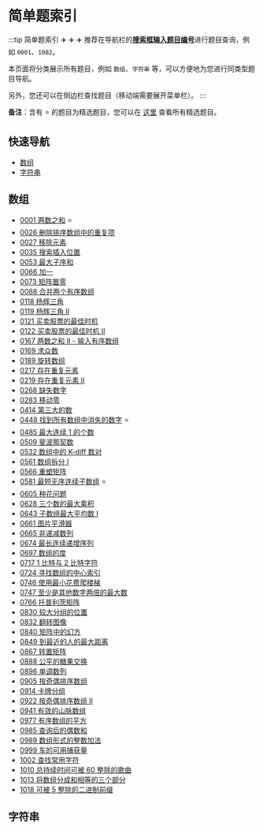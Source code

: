 # 简单题索引



:::tip 简单题索引
:airplane: :airplane: :airplane: 推荐在导航栏的<u>**搜索框输入题目编号**</u>进行题目查询，例如 `0001`、`1002`。

本页面将分类展示所有题目，例如 `数组`、`字符串` 等，可以方便地为您进行同类型题目导航。

另外，您还可以在侧边栏查找题目（移动端需要展开菜单栏）。
:::



**备注**：含有 :star: 的题目为精选题目，您可以在 [这里](/solution/top/) 查看所有精选题目。 




## 快速导航

- [数组](/solution/easy/#数组)
- [字符串](/solution/easy/#字符串)



## 数组

- [0001 两数之和](/solution/easy/0001-two-sum.html)  :star:
- [0026 删除排序数组中的重复项](/solution/easy/0026-remove-duplicates-from-sorted-array.html)
- [0027 移除元素](/solution/easy/0027-remove-element.html)
- [0035 搜索插入位置](/solution/easy/0035-search-insert-position.html)
- [0053 最大子序和](/solution/easy/0053-maximum-subarray.html)
- [0066 加一](/solution/easy/0066-plus-one.html)
- [0073 矩阵置零](/solution/easy/0073-set-matrix-zeroes.html)
- [0088 合并两个有序数组](/solution/easy/0088-merge-sorted-array.html)
- [0118 杨辉三角](/solution/easy/0118-pascals-triangle.html)
- [0119 杨辉三角 II](/solution/easy/0119-pascals-triangle-ii.html)
- [0121 买卖股票的最佳时机](/solution/easy/0121-best-time-to-buy-and-sell-stock.html)
- [0122 买卖股票的最佳时机 II](/solution/easy/0122-best-time-to-buy-and-sell-stock-ii.html)
- [0167 两数之和 II - 输入有序数组](/solution/easy/0167-two-sum-ii-input-array-is-sorted.html)
- [0169 求众数](/solution/easy/0169-majority-element.html)
- [0189 旋转数组](/solution/easy/0189-rotate-array.html)
- [0217 存在重复元素](/solution/easy/0217-contains-duplicate.html)
- [0219 存在重复元素 II](/solution/easy/0219-contains-duplicate-ii.html)
- [0268 缺失数字](/solution/easy/0268-missing-number.html)
- [0283 移动零](/solution/easy/0283-move-zeroes.html)
- [0414 第三大的数](/solution/easy/0414-third-maximum-number.html)
- [0448 找到所有数组中消失的数字](/solution/easy/0448-find-all-numbers-disappeared-in-an-array.html)  :star:
- [0485 最大连续 1 的个数](/solution/easy/0485-max-consecutive-ones.html)
- [0509 斐波那契数](/solution/easy/0509-fibonacci-number.html)
- [0532 数组中的 K-diff 数对](/solution/easy/0532-k-diff-pairs-in-an-array.html)
- [0561 数组拆分 I](/solution/easy/0561-array-partition-i.html)
- [0566 重塑矩阵](/solution/easy/0566-reshape-the-matrix.html)
- [0581 最短无序连续子数组](/solution/easy/0581-shortest-unsorted-continuous-subarray.html)  :star:
- [0605 种花问题](/solution/easy/0605-can-place-flowers.html)
- [0628 三个数的最大乘积](/solution/easy/0628-maximum-product-of-three-numbers.html)
- [0643 子数组最大平均数 I](/solution/easy/0643-maximum-average-subarray-i.html)
- [0661 图片平滑器](/solution/easy/0661-image-smoother.html)
- [0665 非递减数列](/solution/easy/0665-non-descreasing-array.html)
- [0674 最长连续递增序列](/solution/easy/0674-longest-continuous-increasing-subsequence.html)
- [0697 数组的度](/solution/easy/0697-degree-of-an-array.html)
- [0717 1 比特与 2 比特字符](/solution/easy/0717-1-bit-and-2-bit-characters.html)
- [0724 寻找数组的中心索引](/solution/easy/0724-find-pivot-index.html)
- [0746 使用最小花费爬楼梯](/solution/easy/0746-min-cost-climbing-stairs.html)
- [0747 至少是其他数字两倍的最大数](/solution/easy/0747-largest-number-at-least-twice-of-others.html)
- [0766 托普利茨矩阵](/solution/easy/0766-toeplitz-matrix.html)
- [0830 较大分组的位置](/solution/easy/0830-positions-of-large-groups.html)
- [0832 翻转图像](/solution/easy/0832-flipping-an-image.html)
- [0840 矩阵中的幻方](/solution/easy/0840-magic-squares-in-grid.html)
- [0849 到最近的人的最大距离](/solution/easy/0849-maximize-distance-to-closest-person.html)
- [0867 转置矩阵](/solution/easy/0867-transpose-matrix.html)
- [0888 公平的糖果交换](/solution/easy/0888-fair-candy-swap.html)
- [0896 单调数列](/solution/easy/0896-monotonic-array.html)
- [0905 按奇偶排序数组](/solution/easy/0905-sort-array-by-parity.html)
- [0914 卡牌分组](/solution/easy/0914-x-of-a-kind-in-a-deck-of-cards.html)
- [0922 按奇偶排序数组 II](/solution/easy/0922-sort-array-by-parity-ii.html)
- [0941 有效的山脉数组](/solution/easy/0941-valid-mountain-array.html)
- [0977 有序数组的平方](solution/easy/0977-squares-of-a-sorted-array.html)
- [0985 查询后的偶数和](/solution/easy/0985-sum-of-even-numbers-after-queries.html)
- [0989 数组形式的整数加法](/solution/easy/0989-add-to-array-form-of-integer.html)
- [0999 车的可用捕获量](/solution/easy/0999-avaliable-captures-for-rook.html)
- [1002 查找常用字符](/solution/easy/1002-find-common-characters.html)
- [1010 总持续时间可被 60 整除的歌曲](/solution/easy/1010-pairs-of-songs-with-total-durations-divisible-by-60.html)
- [1013 将数组分成和相等的三个部分](/solution/easy/1013-partition-array-into-these-parts-with-equal-sum.html)
- [1018 可被 5 整除的二进制前缀](/solution/easy/1018-binary-prefix-divisible-by-5.html)




## 字符串
